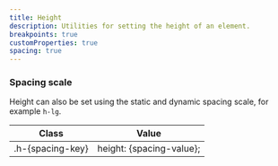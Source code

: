 ```yaml
---
title: Height
description: Utilities for setting the height of an element.
breakpoints: true
customProperties: true
spacing: true
---
```


<table-utility prefix="h" property="height" custom-property="h"></table-utility>

### Spacing scale
Height can also be set using the static and dynamic spacing scale, for example `h-lg`. 

<div class="max-h-288 overflow-y-auto mb-lg preflight-revert">
	<table class="vv-table vv-table--inline-spacing">
		<thead class="sticky z-sticky top-0 bg-surface-1">
			<tr>
				<th>
					Class
				</th>
				<th>
					Value
				</th>
			</tr>
		</thead>
		<tbody class="align-baseline">
			<tr>
				<td translate="no" class="font-mono text-accent whitespace-wrap">
					.h-{spacing-key}
				</td>
				<td translate="no" class="font-mono text-info whitespace-wrap">
					height: {spacing-value};
				</td>
			</tr>
		</tbody>
	</table>
</div>
